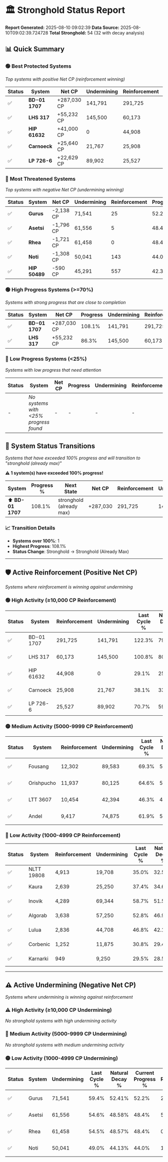 # 🏛️ Stronghold Status Report

**Report Generated:** 2025-08-10 09:02:39
**Data Source:** 2025-08-10T09:02:39.724728
**Total Stronghold:** 54 (32 with decay analysis)

## 📊 Quick Summary

### 🟢 **Best Protected Systems**
*Top systems with positive Net CP (reinforcement winning)*

| Status | System | Net CP | Undermining | Reinforcement | Progress |
|--------|--------|--------|-------------|---------------|----------|
| ✅ | **BD-01 1707** | +287,030 CP | 141,791 | 291,725 | 108.1% |
| ✅ | **LHS 317** | +55,232 CP | 145,500 | 60,173 | 86.3% |
| ✅ | **HIP 61632** | +41,000 CP | 0 | 44,908 | 29.1% |
| ✅ | **Carnoeck** | +25,640 CP | 21,767 | 25,908 | 35.9% |
| ✅ | **LP 726-6** | +22,629 CP | 89,902 | 25,527 | 61.7% |

### 🔴 **Most Threatened Systems**
*Top systems with negative Net CP (undermining winning)*

| Status | System | Net CP | Undermining | Reinforcement | Progress |
|--------|--------|--------|-------------|---------------|----------|
| ✅ | **Gurus** | -2,138 CP | 71,541 | 25 | 52.2% |
| ✅ | **Asetsi** | -1,796 CP | 61,556 | 5 | 48.4% |
| ✅ | **Rhea** | -1,721 CP | 61,458 | 0 | 48.4% |
| ✅ | **Noti** | -1,308 CP | 50,041 | 143 | 44.0% |
| ✅ | **HIP 50489** | -590 CP | 45,291 | 557 | 42.3% |

### 🟢 **High Progress Systems (>=70%)**
*Systems with strong progress that are close to completion*

| Status | System | Net CP | Progress | Undermining | Reinforcement |
|--------|--------|--------|----------|-------------|---------------|
| ✅ | **BD-01 1707** | +287,030 CP | 108.1% | 141,791 | 291,725 |
| ✅ | **LHS 317** | +55,232 CP | 86.3% | 145,500 | 60,173 |

### 🔴 **Low Progress Systems (<25%)**
*Systems with low progress that need attention*

| Status | System | Net CP | Progress | Undermining | Reinforcement |
|--------|--------|--------|----------|-------------|---------------|
| - | *No systems with <25% progress found* | - | - | - | - |
## 🔄 System Status Transitions  
*Systems that have exceeded 100% progress and will transition to "stronghold (already max)"*

**⚠️ 1 system(s) have exceeded 100% progress!**

| System | Progress % | Next State | Net CP | Reinforcement | Undermining | 
|--------|------------|-------------|--------|---------------|-------------|
| ⬆️ **BD-01 1707** | 108.1% | stronghold (already max) | +287,030 | 291,725 | 141,791 |

### 📈 Transition Details
- **Systems over 100%**: 1
- **Highest Progress**: 108.1%
- **Status Change**: Stronghold → Stronghold (Already Max)

---

## 🛡️ Active Reinforcement (Positive Net CP)
*Systems where reinforcement is winning against undermining*

### 🟢 High Activity (≥10,000 CP Reinforcement)

| Status | System | Reinforcement | Undermining | Last Cycle % | Natural Decay % | Current Progress % | Current CP | Net CP | Activity |
|--------|--------|---------------|-------------|--------------|-----------------|-------------------|------------|--------|----------|
| ✅ | BD-01 1707 | 291,725 | 141,791 | 122.3% | 79.40% | 108.1% | 1,081,000 | +287,030 | 🟢 High Reinforcement |
| ✅ | LHS 317 | 60,173 | 145,500 | 100.8% | 80.78% | 86.3% | 863,000 | +55,232 | 🟢 High Reinforcement |
| ✅ | HIP 61632 | 44,908 | 0 | 29.1% | 25.00% | 29.1% | 291,000 | +41,000 | 🟢 High Reinforcement |
| ✅ | Carnoeck | 25,908 | 21,767 | 38.1% | 33.34% | 35.9% | 359,000 | +25,640 | 🟢 High Reinforcement |
| ✅ | LP 726-6 | 25,527 | 89,902 | 70.7% | 59.44% | 61.7% | 617,000 | +22,629 | 🟢 High Reinforcement |

### 🟡 Medium Activity (5000-9999 CP Reinforcement)

| Status | System | Reinforcement | Undermining | Last Cycle % | Natural Decay % | Current Progress % | Current CP | Net CP | Activity |
|--------|--------|---------------|-------------|--------------|-----------------|-------------------|------------|--------|----------|
| ✅ | Fousang | 12,302 | 89,583 | 69.3% | 59.35% | 60.3% | 603,000 | +9,503 | 🟡 Medium Reinforcement |
| ✅ | Orishpucho | 11,937 | 80,125 | 64.6% | 55.67% | 56.6% | 566,000 | +9,349 | 🟡 Medium Reinforcement |
| ✅ | LTT 3607 | 10,454 | 42,394 | 46.3% | 41.18% | 42.1% | 421,000 | +9,236 | 🟡 Medium Reinforcement |
| ✅ | Andel | 9,417 | 74,875 | 61.9% | 53.69% | 54.4% | 544,000 | +7,118 | 🟡 Medium Reinforcement |

### 🔴 Low Activity (1000-4999 CP Reinforcement)

| Status | System | Reinforcement | Undermining | Last Cycle % | Natural Decay % | Current Progress % | Current CP | Net CP | Activity |
|--------|--------|---------------|-------------|--------------|-----------------|-------------------|------------|--------|----------|
| ✅ | NLTT 19808 | 4,913 | 19,708 | 35.0% | 32.53% | 33.0% | 330,000 | +4,685 | 🔵 Low Reinforcement |
| ✅ | Kaura | 2,639 | 25,250 | 37.4% | 34.68% | 34.9% | 349,000 | +2,249 | 🔵 Low Reinforcement |
| ✅ | Inovik | 4,289 | 69,344 | 58.7% | 51.58% | 51.8% | 518,000 | +2,224 | 🔵 Low Reinforcement |
| ✅ | Algorab | 3,638 | 57,250 | 52.8% | 46.91% | 47.1% | 471,000 | +1,943 | 🔵 Low Reinforcement |
| ✅ | Lulua | 2,836 | 44,708 | 46.8% | 42.13% | 42.3% | 423,000 | +1,698 | 🔵 Low Reinforcement |
| ✅ | Corbenic | 1,252 | 11,875 | 30.8% | 29.48% | 29.6% | 296,000 | +1,199 | 🔵 Low Reinforcement |
| ✅ | Karnarki | 949 | 9,250 | 29.5% | 28.50% | 28.6% | 286,000 | +1,049 | 🔵 Low Reinforcement |


---

## ⚠️ Active Undermining (Negative Net CP)
*Systems where undermining is winning against reinforcement*

### ⚠️ High Activity (≥10,000 CP Undermining)

*No stronghold systems with high undermining activity*

### 🔶 Medium Activity (5000-9999 CP Undermining)

*No stronghold systems with medium undermining activity*

### 🟡 Low Activity (1000-4999 CP Undermining)

| Status | System | Undermining | Last Cycle % | Natural Decay % | Current Progress % | Reinforcement | Current CP | Net CP | Activity |
|--------|--------|-------------|--------------|-----------------|-------------------|---------------|------------|--------|----------|
| ✅ | Gurus | 71,541 | 59.4% | 52.41% | 52.2% | 25 | 522,000 | -2,138 | 🟡 Low Undermining |
| ✅ | Asetsi | 61,556 | 54.6% | 48.58% | 48.4% | 5 | 484,000 | -1,796 | 🟡 Low Undermining |
| ✅ | Rhea | 61,458 | 54.5% | 48.57% | 48.4% | 0 | 484,000 | -1,721 | 🟡 Low Undermining |
| ✅ | Noti | 50,041 | 49.0% | 44.13% | 44.0% | 143 | 440,000 | -1,308 | 🟡 Low Undermining |
